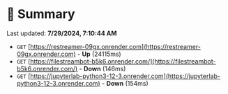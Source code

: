 # 📖 Summary
Last updated: **7/29/2024, 7:10:44 AM**

- `GET` [https://restreamer-09gx.onrender.com](https://restreamer-09gx.onrender.com) - **Up** (24115ms)
- `GET` [https://filestreambot-b5k6.onrender.com/](https://filestreambot-b5k6.onrender.com/) - **Down** (146ms)
- `GET` [https://jupyterlab-python3-12-3.onrender.com](https://jupyterlab-python3-12-3.onrender.com) - **Down** (154ms)
